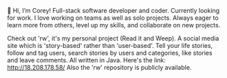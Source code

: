 👋 Hi, I’m Corey!
Full-stack software developer and coder. Currently looking for work. I love working on teams as well as solo projects. Always eager to learn more from others, level up my skills, and collaborate on new projects.

Check out 'rw', it's my personal project (Read it and Weep). A social media site which is 'story-based' rather than 'user-based'. Tell your life stories, follow and tag users, search stories by users and categories, like stories and leave comments. All written in Java. Here's the link: http://18.208.178.58/ Also the 'rw' repository is publicly available.

<!---
crose1121/crose1121 is a ✨ special ✨ repository because its `README.md` (this file) appears on your GitHub profile.
You can click the Preview link to take a look at your changes.
--->

